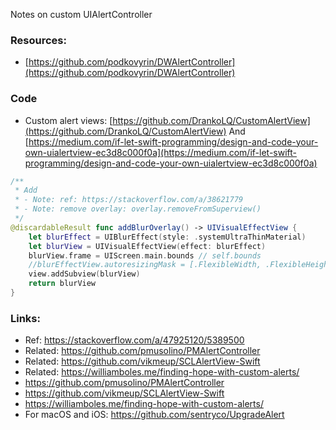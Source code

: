 Notes on custom UIAlertController<!--more-->

### Resources:
- [https://github.com/podkovyrin/DWAlertController](https://github.com/podkovyrin/DWAlertController)

### Code
- Custom alert views:
[https://github.com/DrankoLQ/CustomAlertView](https://github.com/DrankoLQ/CustomAlertView)
And   
[https://medium.com/if-let-swift-programming/design-and-code-your-own-uialertview-ec3d8c000f0a](https://medium.com/if-let-swift-programming/design-and-code-your-own-uialertview-ec3d8c000f0a)

```swift
/**
 * Add
 * - Note: ref: https://stackoverflow.com/a/38621779
 * - Note: remove overlay: overlay.removeFromSuperview()
 */
@discardableResult func addBlurOverlay() -> UIVisualEffectView {
	let blurEffect = UIBlurEffect(style: .systemUltraThinMaterial)
	let blurView = UIVisualEffectView(effect: blurEffect)
	blurView.frame = UIScreen.main.bounds // self.bounds
	//blurEffectView.autoresizingMask = [.FlexibleWidth, .FlexibleHeight] // for supporting device rotation
	view.addSubview(blurView)
	return blurView
}
```

### Links:
- Ref: https://stackoverflow.com/a/47925120/5389500
- Related: https://github.com/pmusolino/PMAlertController
- Related: https://github.com/vikmeup/SCLAlertView-Swift
- Related: https://williamboles.me/finding-hope-with-custom-alerts/
- https://github.com/pmusolino/PMAlertController  
- https://github.com/vikmeup/SCLAlertView-Swift  
- https://williamboles.me/finding-hope-with-custom-alerts/ 
- For macOS and iOS: https://github.com/sentryco/UpgradeAlert